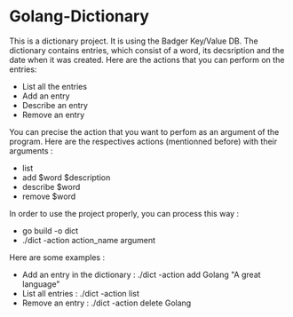 # Golang-Dictionary

This is a dictionary project. It is using the Badger Key/Value DB.
The dictionary contains entries, which consist of a word, its decsription and the date when it was created.
Here are the actions that you can perform on the entries:
- List all the entries
- Add an entry
- Describe an entry
- Remove an entry

You can precise the action that you want to perfom as an argument of the program.
Here are the respectives actions (mentionned before) with their arguments :
- list
- add $word $description
- describe $word
- remove $word

In order to use the project properly, you can process this way :

- go build -o dict
- ./dict -action action_name argument

Here are some examples :
- Add an entry in the dictionary :
./dict -action add Golang "A great language"
- List all entries :
./dict -action list
- Remove an entry :
./dict -action delete Golang
